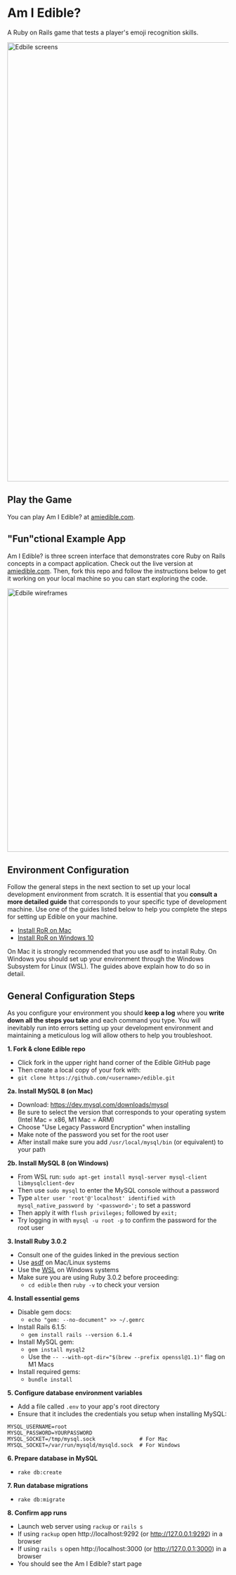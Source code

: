 # Am I Edible?

A Ruby on Rails game that tests a player's emoji recognition skills.

<img width="1000" alt="Edbile screens" src="https://user-images.githubusercontent.com/126442/161377732-7181ada1-8f3f-4d83-b78f-64d49a302401.png">

## Play the Game
You can play Am I Edible? at [amiedible.com](https://amiedible.com).

## "Fun"ctional Example App
Am I Edible? is three screen interface that demonstrates core Ruby on Rails concepts in a compact application. Check out the live version at [amiedible.com](https://amiedible.com). Then, fork this repo and follow the instructions below to get it working on your local machine so you can start exploring the code.

<img width="600" alt="Edbile wireframes" src="https://user-images.githubusercontent.com/126442/161378219-4bbab01f-251a-4f88-977a-5b9e1608dc3b.jpg">

## Environment Configuration
Follow the general steps in the next section to set up your local development environment from scratch. It is essential that you **consult a more detailed guide** that corresponds to your specific type of development machine. Use one of the guides listed below to help you complete the steps for setting up Edible on your machine.

* [Install RoR on Mac](https://mac.install.guide/ruby/index.html)
* [Install RoR on Windows 10](https://gorails.com/setup/windows/10)

On Mac it is strongly recommended that you use asdf to install Ruby. On Windows you should set up your environment through the Windows Subsystem for Linux (WSL). The guides above explain how to do so in detail.

## General Configuration Steps

As you configure your environment you should **keep a log** where you **write down all the steps you take** and each command you type. You will inevitably run into errors setting up your development environment and maintaining a meticulous log will allow others to help you troubleshoot. 
 
**1. Fork & clone Edible repo**
* Click fork in the upper right hand corner of the Edible GitHub page
* Then create a local copy of your fork with:
* `git clone https://github.com/<username>/edible.git`

**2a. Install MySQL 8 (on Mac)**
* Download: https://dev.mysql.com/downloads/mysql
* Be sure to select the version that corresponds to your operating system (Intel Mac = x86, M1 Mac = ARM)
* Choose "Use Legacy Password Encryption" when installing
* Make note of the password you set for the root user
* After install make sure you add `/usr/local/mysql/bin` (or equivalent) to your path

**2b. Install MySQL 8 (on Windows)**
* From WSL run: `sudo apt-get install mysql-server mysql-client libmysqlclient-dev`
* Then use `sudo mysql` to enter the MySQL console without a password
* Type `alter user 'root'@'localhost' identified with mysql_native_password by '<password>';` to set a password
* Then apply it with `flush privileges;` followed by `exit;`
* Try logging in with `mysql -u root -p` to confirm the password for the root user

**3. Install Ruby 3.0.2**
* Consult one of the guides linked in the previous section
* Use [asdf](https://asdf-vm.com/guide/getting-started.html) on Mac/Linux systems
* Use the [WSL](https://docs.microsoft.com/en-us/windows/wsl) on Windows systems
* Make sure you are using Ruby 3.0.2 before proceeding:
  * `cd edible` then `ruby -v` to check your version

**4. Install essential gems**
* Disable gem docs:
  * `echo "gem: --no-document" >> ~/.gemrc`
* Install Rails 6.1.5:
  * `gem install rails --version 6.1.4`
* Install MySQL gem:
  * `gem install mysql2`
  * Use the `-- --with-opt-dir="$(brew --prefix openssl@1.1)"` flag on M1 Macs
* Install required gems:
  * `bundle install`

**5. Configure database environment variables**
* Add a file called `.env` to your app's root directory
* Ensure that it includes the credentials you setup when installing MySQL:

```shell
MYSQL_USERNAME=root
MYSQL_PASSWORD=YOURPASSWORD
MYSQL_SOCKET=/tmp/mysql.sock              # For Mac
MYSQL_SOCKET=/var/run/mysqld/mysqld.sock  # For Windows
```

**6. Prepare database in MySQL**
* `rake db:create`

**7. Run database migrations**
* `rake db:migrate`

**8. Confirm app runs**
* Launch web server using `rackup` or `rails s`
* If using `rackup` open http://localhost:9292 (or http://127.0.0.1:9292) in a browser
* If using `rails s` open http://localhost:3000 (or http://127.0.0.1:3000) in a browser
* You should see the Am I Edible? start page
